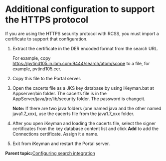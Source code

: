 # Additional configuration to support the HTTPS protocol 

If you are using the HTTPS security protocol with RCSS, you must import a certificate to support that configuration.

1.  Extract the certificate in the DER encoded format from the search URL.

    For example, copy https://pvtind105.in.ibm.com:9444/search/atom/scope to a file, for example, pvtind105.cer.

2.  Copy this file to the Portal server.

3.  Open the cacerts file as a JKS key database by using iKeyman.bat at Appserver/bin folder. The cacerts file is in the AppServer/java/jre/lib/security folder. The password is changeit.

    **Note:** If there are two java folders \(one named java and the other named java1.7\_xxx\), use the cacerts file from the java1.7\_xxx folder.

4.  After you open iKeyman and loading the cacerts file, select the signer certificates from the key database content list and click **Add** to add the Connections certificate. Assign it a name.

5.  Exit from iKeyman and restart the Portal server.


**Parent topic:**[Configuring search integration ](../connect/connections_portlets_search_overview.md)

